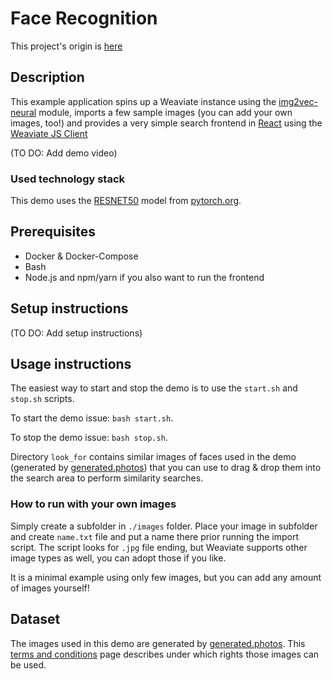 # Face Recognition

This project's origin is [here](https://github.com/weaviate/weaviate-examples/tree/main/face-recognition-app)

## Description

This example application spins up a Weaviate instance using the
[img2vec-neural](https://github.com/semi-technologies/i2v-pytorch-models)
module, imports a few sample images (you can add your own images, too!) and
provides a very simple search frontend in [React](https://reactjs.org/) using
the [Weaviate JS Client
](https://www.semi.technology/developers/weaviate/current/client-libraries/javascript.html)

(TO DO: Add demo video)

### Used technology stack
This demo uses the [RESNET50](https://pytorch.org/hub/nvidia_deeplearningexamples_resnet50/) model from [pytorch.org](https://pytorch.org).


## Prerequisites
- Docker & Docker-Compose
- Bash
- Node.js and npm/yarn if you also want to run the frontend

## Setup instructions
(TO DO: Add setup instructions)

## Usage instructions

The easiest way to start and stop the demo is to use the `start.sh` and `stop.sh` scripts.

To start the demo issue: `bash start.sh`.

To stop the demo issue: `bash stop.sh`.

Directory `look_for` contains similar images of faces used in the demo (generated by [generated.photos](https://generated.photos)) that you can use to drag & drop them into the search area to perform similarity searches.

### How to run with your own images

Simply create a subfolder in `./images` folder. Place your image in subfolder and create `name.txt` file and put a name there prior running the import
script. The script looks for `.jpg` file ending, but Weaviate supports other
image types as well, you can adopt those if you like.

It is a minimal example using only few images, but you can add any amount of
images yourself!

## Dataset

The images used in this demo are generated by [generated.photos](https://generated.photos). This [terms and conditions](https://generated.photos/terms-and-conditions) page describes under which rights those images can be used.
